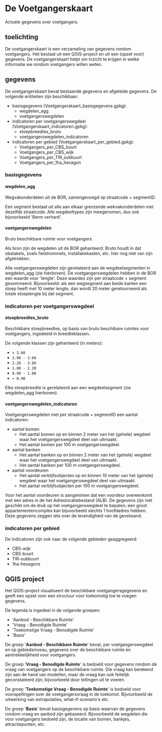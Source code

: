 # De Voetgangerskaart
Actuele gegevens over voetgangers.

## toelichting
De voetgangerskaart is een verzameling van gegevens rondom voetgangers. Het bestaat uit een QGIS-project en uit een (opzet voor) gegevens. De voetgangerskaart helpt om inzicht te krijgen in welke informatie we rondom voetgangers willen weten.

## gegevens
De voetgangerskaart bevat bestaande gegevens en afgeleide gegevens. 
De volgende entiteiten zijn beschikbaar:

* basisgegevens (Voetgangerskaart_basisgegevens.gpkg):
  * wegdelen_agg
  * voetgangerswegdelen
* indicatoren per voetgangerswegdeel (Voetgangerskaart_indicatoren.gpkg):
  * stoepbreedtes_bruto
  * voetgangerswegdelen_indicatoren
* indicatoren per gebied (Voetgangerskaart_per_gebied.gpkg):
  * Voetgangers_per_CBS_buurt
  * Voetgangers_per_CBS_wijk
  * Voetgangers_per_TIR_subbuurt
  * Voetgangers_per_1ha_hexagon
  
### basisgegevens
#### wegdelen_agg
Wegvakonderdelen uit de BOR, samengevoegd op straatcode + segmentID.

Een segment bestaat uit alle aan elkaar grenzende wekvakonderdelen met dezelfde straatcode. Alle wegdeeltypes zijn meegenomen, dus ook bijvoorbeeld 'Berm verhard'.

#### voetgangerswegdelen
Bruto beschikbare ruimte voor voetgangers.

Als bron zijn de wegdelen uit de BOR gehanteerd. Bruto houdt in dat obstakels, zoals fietstrommels, installatiekasten, etc. hier nog niet van zijn afgetrokken.

Alle voetgangerswegdelen zijn gerelateerd aan de wegdeelsegmenten in wegdelen_agg (zie hierboven). De voetgangerswegdelen hebben in de BOR een waarde voor 'lengte'. Deze waardes zijn per straatcode + segment gesommeerd. Bijvoorbeeld: als een wegsegment aan beide kanten een stoep heeft met 10 meter lengte, dan wordt 20 meter geretourneerd als totale stoeplengte bij dat segment.

### indicatoren per voetgangerswegdeel
#### stoepbreedtes_bruto
Beschikbare stoepbreedtes, op basis van bruto beschibare ruimtes voor voetgangers, ingedeeld in breedteklassen.

De volgende klassen zijn gehanteerd (in meters):

* `> 3.60`
* `2.90 - 3.60`
* `2.20 - 3.60`
* `1.80 - 2.20`
* `0.90 - 1.80`
* `< 0.90`

Elke stoepbreedte is gerelateerd aan een wegdeelsegment (zie wegdelen_agg hierboven).

#### voetgangerswegdelen_indicatoren
Voetgangerswegdelen met per straatcode + segmentID een aantal indicatoren:
* aantal bomen
  * Het aantal bomen op en binnen 2 meter van het (gehele) wegdeel waar het voetgangerswegdeel deel van uitmaakt. 
  * Het aantal bomen per 100 m voetgangerswegdeel.
* aantal banken
  * Het aantal banken op en binnen 2 meter van het (gehele) wegdeel waar het voetgangerswegdeel deel van uitmaakt.
  * Het aantal banken per 100 m voetgangerswegdeel.
* aantal voordeuren
  * Het aantal verblijfsobjecten op en binnen 10 meter van het (gehele) wegdeel waar het voetgangerswegdeel deel van uitmaakt.
  * Het aantal verblijfsobjecten per 100 m voetgangerswegdeel.

Voor het aantal voordeuren is aangenimen dat een voordeur overeenkomt met een adres in de het Adreslocatiebestand (ALB). De gegevens zijn niet geschikt om de druk op het voetgangerswegdeel te bepalen; een groot appartementencomplex kan bijvoorbeeld slechts 1 hoofdadres hebben. Deze gegevens zeggen iets over de levendigheid van de gevelwand. 

### indicatoren per gebied
De indicatoren zijn ook naar de volgende gebieden geaggregeerd:
* CBS-wijk
* CBS-buurt
* TIR-subbuurt
* 1ha-hexagons


## QGIS project
Het QGIS-project visualiseert de beschikbare voetgangersgegevens en geeft een opzet voor een structuur voor toekomstig toe te voegen gegevens.

De legenda is ingedeel in de volgende groepen:

* 'Aanbod - Beschikbare Ruimte'
* 'Vraag - Benodigde Ruimte'
* 'Toekomstige Vraag - Benodigde Ruimte'
* 'Basis'

De groep '**Aanbod - Beschikbare Ruimte**' bevat, per voetgangerswegdeel en op gebiedsniveau, gegevens over de beschikbare ruimte en aantrekkelijkheid voor voetgangers.

De groep '**Vraag - Benodigde Ruimte**' is bedoeld voor gegevens rondom de vraag van voetgangers op de beschikbare ruimte. Die vraag kan berekend zijn aan de hand van modellen, maar de vraag kan ook feitelijk geconstateerd zijn; bijvoorbeeld door tellingen uit te voeren.

De groep '**Toekomstige Vraag - Benodigde Ruimte**' is bedoeld voor voorspellingen over de voetgangersvraag in de toekomst. Bijvoorbeeld de uitwerking van extrapolaties, what-if-scenario's etc.

De groep '**Basis**' bevat basisgegevens op basis waarvan de gegevens rondom vraag en aanbod zijn gebaseerd. Bijvoorbeeld de wegdelen die voor voetgangers bedoeld zijn, de locatie van bomen, bankjes, attractiepunten, etc.
